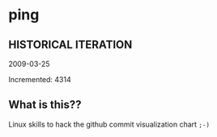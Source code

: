 # ping

## HISTORICAL ITERATION
2009-03-25

Incremented: 4314

## What is this?? 
Linux skills to hack the github commit visualization chart `;-)`
